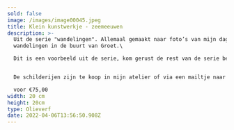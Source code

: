 ```yaml
---
sold: false
image: /images/image00045.jpeg
title: Klein kunstwerkje - zeemeeuwen
description: >-
  U﻿it de serie "wandelingen". Allemaal gemaakt naar foto’s van mijn dagelijkse
  wandelingen in de buurt van Groet.\

  D﻿it is een voorbeeld uit de serie, kom gerust de rest van de serie bekijken in het atelier.


  De schilderijen zijn te koop in mijn atelier of via een mailtje naar [atelierdegroet@gmail.com](mailto:atelierdegroet@gmail.com)\

  voor €75,00
width: 20 cm
height: 20cm
type: Olieverf
date: 2022-04-06T13:56:50.908Z
---
```

